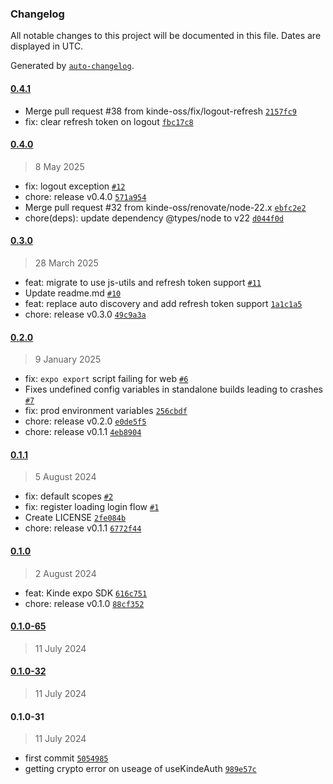 ### Changelog

All notable changes to this project will be documented in this file. Dates are displayed in UTC.

Generated by [`auto-changelog`](https://github.com/CookPete/auto-changelog).

#### [0.4.1](https://github.com/kinde-oss/expo/compare/0.4.0...0.4.1)

- Merge pull request #38 from kinde-oss/fix/logout-refresh [`2157fc9`](https://github.com/kinde-oss/expo/commit/2157fc939b21dea34874c3dd763ea913b6fffcfc)
- fix: clear refresh token on logout [`fbc17c8`](https://github.com/kinde-oss/expo/commit/fbc17c83e891efb8c2e683e644f8e28972e2ef7e)

#### [0.4.0](https://github.com/kinde-oss/expo/compare/0.3.0...0.4.0)

> 8 May 2025

- fix: logout exception [`#12`](https://github.com/kinde-oss/expo/pull/12)
- chore: release v0.4.0 [`571a954`](https://github.com/kinde-oss/expo/commit/571a954fd8ec6601997cf03ed5f83f7d31141ee3)
- Merge pull request #32 from kinde-oss/renovate/node-22.x [`ebfc2e2`](https://github.com/kinde-oss/expo/commit/ebfc2e282218faae785b88bef30f371b872b2cb1)
- chore(deps): update dependency @types/node to v22 [`d044f0d`](https://github.com/kinde-oss/expo/commit/d044f0d069a914099aea5ed7826d128534eecfeb)

#### [0.3.0](https://github.com/kinde-oss/expo/compare/0.2.0...0.3.0)

> 28 March 2025

- feat: migrate to use js-utils and refresh token support [`#11`](https://github.com/kinde-oss/expo/pull/11)
- Update readme.md [`#10`](https://github.com/kinde-oss/expo/pull/10)
- feat: replace auto discovery and add refresh token support [`1a1c1a5`](https://github.com/kinde-oss/expo/commit/1a1c1a535019e7200cc871ced11a58fd20b13c37)
- chore: release v0.3.0 [`49c9a3a`](https://github.com/kinde-oss/expo/commit/49c9a3a029670ea22959a1dbeb1a00093c9c91ce)

#### [0.2.0](https://github.com/kinde-oss/expo/compare/0.1.1...0.2.0)

> 9 January 2025

- fix: `expo export` script failing for web [`#6`](https://github.com/kinde-oss/expo/pull/6)
- Fixes undefined config variables in standalone builds leading to crashes [`#7`](https://github.com/kinde-oss/expo/pull/7)
- fix: prod environment variables [`256cbdf`](https://github.com/kinde-oss/expo/commit/256cbdfb93a57614c17a1f86260837fe47cf89c8)
- chore: release v0.2.0 [`e0de5f5`](https://github.com/kinde-oss/expo/commit/e0de5f5724c9f1a58a3cf32333816f511cafbbab)
- chore: release v0.1.1 [`4eb8904`](https://github.com/kinde-oss/expo/commit/4eb8904eecf9342d7ebeec4504c2fed55eb4be6d)

#### [0.1.1](https://github.com/kinde-oss/expo/compare/0.1.0...0.1.1)

> 5 August 2024

- fix: default scopes [`#2`](https://github.com/kinde-oss/expo/pull/2)
- fix: register loading login flow [`#1`](https://github.com/kinde-oss/expo/pull/1)
- Create LICENSE [`2fe084b`](https://github.com/kinde-oss/expo/commit/2fe084b5faa46e7d9927bec8c70fe7dfbedc73f4)
- chore: release v0.1.1 [`6772f44`](https://github.com/kinde-oss/expo/commit/6772f442061fbd2ca0b97715d3f59a96479424f8)

#### [0.1.0](https://github.com/kinde-oss/expo/compare/0.1.0-65...0.1.0)

> 2 August 2024

- feat: Kinde expo SDK [`616c751`](https://github.com/kinde-oss/expo/commit/616c751ee58a5cac10dbfd3195257733657a69b0)
- chore: release v0.1.0 [`88cf352`](https://github.com/kinde-oss/expo/commit/88cf3522e82125ed8f3b9ff4a50065094e2584ec)

#### [0.1.0-65](https://github.com/kinde-oss/expo/compare/0.1.0-32...0.1.0-65)

> 11 July 2024

#### [0.1.0-32](https://github.com/kinde-oss/expo/compare/0.1.0-31...0.1.0-32)

> 11 July 2024

#### 0.1.0-31

> 11 July 2024

- first commit [`5054985`](https://github.com/kinde-oss/expo/commit/5054985ffcde81e7ee568c612b072e9c3425c8c1)
- getting crypto error on useage of useKindeAuth [`989e57c`](https://github.com/kinde-oss/expo/commit/989e57cd2dfc903d15a30f7937380f2d91041a96)
